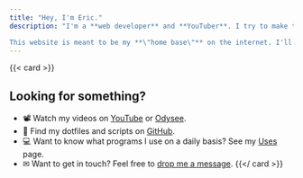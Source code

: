 ```yaml
---
title: "Hey, I'm Eric."
description: "I'm a **web developer** and **YouTuber**. I try to make things like making websites and Linux simple enough for anyone to understand.\n\n

This website is meant to be my **\"home base\"** on the internet. I'll post some thoughts about things I'm interested in, whether it's about desktop Linux, building minimalistic websites, or books I'm currently reading."
---
```


{{< card >}}
## Looking for something?

- 📽 Watch my videos on [YouTube](https://youtube.com/@ericmurphyxyz) or [Odysee](https://odysee.com/@ericnmurphy).
- 📜 Find my dotfiles and scripts on [GitHub](https://github.com/ericmurphyxyz).
- 💻 Want to know what programs I use on a daily basis? See my [Uses](/uses) page.
- ✉ Want to get in touch? Feel free to [drop me a message](mailto:eric@ericmurphy.xyz).
{{</ card >}}
